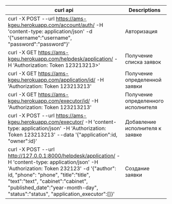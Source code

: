 curl api | Descriptions
----|--------------
 curl -X POST --url https://ams-kgeu.herokuapp.com/account/auth/ -H 'content-type: application/json' -d '{"username":"username", "password":"password"}' | Авторизация
 curl -X GET https://ams-kgeu.herokuapp.com/helpdesk/application/ -H 'Authorization: Token 123213213>' | Получение списка заявок
curl -X GET https://ams-kgeu.herokuapp.com/application/id/ -H 'Authorization: Token 123213213' | Получение определенной заявки
curl -X GET https://ams-kgeu.herokuapp.com/executor/id/ -H 'Authorization: Token 123213213' | Получение определенного исполнителя
curl -X POST --url https://ams-kgeu.herokuapp.com/executor/ -H 'content-type: application/json' -H 'Authorization: Token 123213213' --data '{"application":id, "owner":id}' | Добавление исполнителя к заявке 
curl -X POST --url http://127.0.0.1:8000/helpdesk/application/ -H 'content-type: application/json' -H 'Authorization: Token 232123' -d '{"author": id, "phone": "phone", "title":"title", "text":"text", "cabinet":"cabinet", "published_date":"year-month-day", "status":"status", "application_executor":[]}' | Создание заявки
